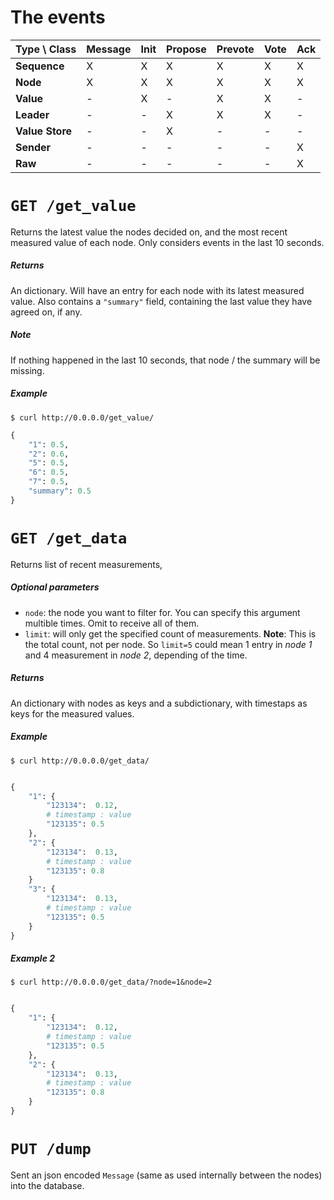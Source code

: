 # The events


| Type \ Class    | Message | Init | Propose | Prevote | Vote | Ack |
| --------------- | ------- | ---- | ------- | ------- | ---- | --- |
| **Sequence**    | X | X | X | X | X | X |
| **Node**        | X | X | X | X | X | X |
| **Value**       | - | X | - | X | X | - | 
| **Leader**      | - | - | X | X | X | - | 
| **Value Store** | - | - | X | - | - | - | 
| **Sender**      | - | - | - | - | - | X | 
| **Raw**         | - | - | - | - | - | X | 





# `GET /get_value`

Returns the latest value the nodes decided on,
and the most recent measured value of each node.
Only considers events in the last 10 seconds.    

##### Returns
An dictionary.
Will have an entry for each node with its latest measured value.
Also contains a `"summary"` field, containing the last value they have agreed on, if any.

##### Note
 If nothing happened in the last 10 seconds, that node / the summary will be missing. 

##### Example
```curl
$ curl http://0.0.0.0/get_value/
```
```python
{
    "1": 0.5,
    "2": 0.6,
    "5": 0.5,
    "6": 0.5,
    "7": 0.5,
    "summary": 0.5
}
```


# `GET /get_data`

Returns list of recent measurements,

##### Optional parameters
- `node`: the node you want to filter for. You can specify this argument multible times. Omit to receive all of them.
- `limit`: will only get the specified count of measurements. 
   **Note**: This is the total count, not per node. So `limit=5` could mean 1 entry in _node 1_ and 4 measurement in _node 2_, depending of the time.


##### Returns
An dictionary with nodes as keys and a subdictionary, with timestaps as keys for the measured values.


##### Example
```curl
$ curl http://0.0.0.0/get_data/
```
```python

{
    "1": {
        "123134":  0.12,
        # timestamp : value
        "123135": 0.5
    },
    "2": {
        "123134":  0.13,
        # timestamp : value
        "123135": 0.8
    }
    "3": {
        "123134":  0.13,
        # timestamp : value
        "123135": 0.5
    }
}
```

##### Example 2

```curl
$ curl http://0.0.0.0/get_data/?node=1&node=2
```
```python

{
    "1": {
        "123134":  0.12,
        # timestamp : value
        "123135": 0.5
    },
    "2": {
        "123134":  0.13,
        # timestamp : value
        "123135": 0.8
    }
}
```

# `PUT /dump`

Sent an json encoded `Message` (same as used internally between the nodes) into the database.
